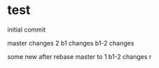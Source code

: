 # test

initial commit

master changes 2
b1 changes
b1-2 changes

some new after rebase master to 1
b1-2 changes r
